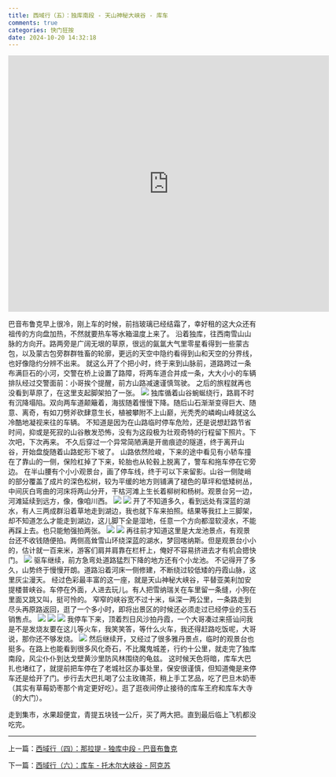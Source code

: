 ```yaml
---
title: 西域行（五）：独库南段 - 天山神秘大峡谷 - 库车
comments: true
categories: 快门狂按
date: 2024-10-20 14:32:18
---
```


<iframe
  width="652"
  height="521"
  style="border:0"
  loading="lazy"
  allowfullscreen
  referrerpolicy="no-referrer-when-downgrade"
  src="https://www.google.com/maps/embed/v1/directions?key=AIzaSyCFVVCWGG-tFOUFNmzxOvzG0ivydHVx6ZA&origin=place_id:ChIJD8VnX9GsczgRWBGlF5bnkYI&destination=place_id:ChIJSd-gyhx9bjgRygQVZnGaGzc&zoom=7">
</iframe>

巴音布鲁克早上很冷，刚上车的时候，前挡玻璃已经结霜了，幸好租的这大众还有祖传的方向盘加热，不然就要热车等水箱温度上来了。
沿着独库，往西南雪山山脉的方向开。路两旁是广阔无垠的草原，很远的氤氲大气里零星看得到一些蒙古包，以及蒙古包旁群群牲畜的轮廓，更远的天空中隐约看得到山和天空的分界线，也好像隐约分辨不出来。
就这么开了个把小时，终于来到山脉前，道路跨过一条布满巨石的小河，交警在桥上设置了路障，将两车道合并成一条，大大小小的车辆排队经过交警面前：小哥挨个提醒，前方山路减速谨慎驾驶。
之后的旅程就再也没看到草原了，在这里支起脚架拍了一张。
![](https://i04.cc/r/DSC05115.jpeg)
独库循着山谷蜿蜒绕行，路肩不时有沉降塌陷。双向两车道颠簸着，海拔随着慢慢下降。随后山石渐渐变得巨大、随意、离奇，有如刀劈斧砍肆意生长，植被攀附不上山巅，光秃秃的嶙峋山峰就这么冷酷地凝视来往的车辆。
不知道是因为在山路临时停车危险，还是说想赶路节省时间，抑或是死寂的山谷散发恐怖，没有为这段极为壮观奇特的行程留下照片。下次吧，下次再来。
不久后穿过一个异常简陋满是开凿痕迹的隧道，终于离开山谷，开始盘旋随着山路蛇形下坡了。
山路依然险峻，下来的途中看见有小轿车撞在了靠山的一侧，保险杠掉了下来，轮胎也从轮毂上脱离了，警车和拖车停在它旁边。
在半山腰有个小小观景台，画了停车线，终于可以下来留影。山谷一侧陡峭的部分覆盖了成片的深色松树，较为平缓的地方则铺满了褪色的草坪和低矮树丛，中间灰白弯曲的河床将两山分开，干枯河滩上生长着柳树和杨树。观景台另一边，河滩延续到远方，像，像咱川西。
![](https://i04.cc/r/DSC05114.jpeg)
![](https://i04.cc/r/DSC05113.jpeg)
开了不知道多久，看到远处有深蓝的湖水，有人三两成群沿着草地走到湖边，我也就下车来拍照。结果等我扛上三脚架，却不知道怎么才能走到湖边，这儿脚下全是湿地，任意一个方向都湿软浸水，不能再踩上去。也只能勉强拍两张。
![](https://i04.cc/r/DSC04661.jpg)
![](https://i04.cc/r/42c6ddaabm89a91c5f6cce7b22d735c6.jpeg)
再往前才知道这里是大龙池景点，有观景台还不收钱随便拍。两侧高耸雪山环绕深蓝的湖水，梦回喀纳斯。但是观景台小小的，估计就一百来米，游客们肩并肩靠在栏杆上，俺好不容易挤进去才有机会摁快门。
![](https://i04.cc/r/DSC04668.jpeg)
驱车继续，前方急弯处道路猛烈下降的地方还有个小龙池。
不记得开了多久，山势终于慢慢开朗。道路沿着河床一侧修建，不断绕过较低矮的丹霞山脉，这里灰尘漫天。
经过色彩最丰富的这一座，就是天山神秘大峡谷，平替亚美利加安提楼普峡谷。车停在外面，人进去玩儿。有人把雪纳瑞关在车里留一条缝，小狗在里面又跳又叫，挺可怜的。
窄窄的峡谷宽不过十米，纵深一两公里，一条路走到尽头再原路返回，逛了一个多小时，即将出景区的时候还必须走过已经停业的玉石销售点。
![](https://i04.cc/r/3d99ce6bbv1b53874f91bc22670c61a0.jpeg)
![](https://i04.cc/r/c97ea4cf0j6dc41358fbc07ab4236582.jpeg)
![](https://i04.cc/r/DSC04702.jpeg)
我停车下来，顶着烈日风沙拍丹霞，一个大哥凑过来搭讪问我是不是发烧友要在这儿等火车，我笑笑答，等什么火车，我还得赶路吃饭呢，大哥说，那你还不够发烧。
![](https://i04.cc/r/8ab82b998l3c39593d28db6657e75c78.jpeg)
然后继续开，又经过了很多雅丹景点，临时的观景台也挺多。在路上也能看到很多风化奇石，不比魔鬼城差，行约十公里，就走完了独库南段，风尘仆仆到达戈壁黄沙里防风林围绕的龟兹。
这时候天色将暗，库车大巴扎也堵红了，就提前把车停在了老城社区办事处里，保安很谨慎，但知道俺是来停车还是给开了门。步行去大巴扎喝了公主玫瑰茶，稍上手工艺品，吃了巴旦木奶枣（其实有草莓奶枣那个肯定更好吃）。逛了逛夜间停止接待的库车王府和库车大寺（的大门）。

走到集市，水果超便宜，青提五块钱一公斤，买了两大把。直到最后临上飞机都没吃完。

---

上一篇：[西域行（四）：那拉提 - 独库中段 - 巴音布鲁克](https://gaoryrt.com/2024/10-11-journeytothewest3/)

下一篇：[西域行（六）：库车 - 托木尔大峡谷 - 阿克苏](https://gaoryrt.com/2024/10-30-journeytothewest5/)
